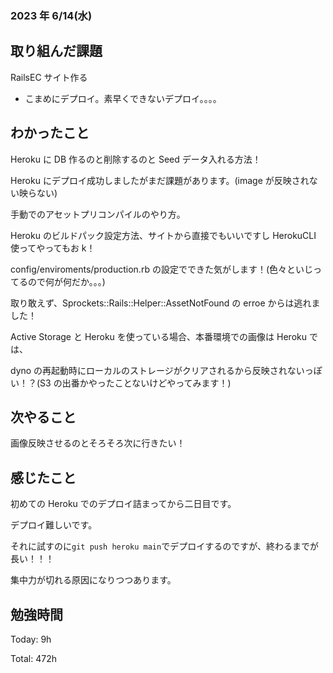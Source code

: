 ### 2023 年 6/14(水)

## 取り組んだ課題

RailsEC サイト作る

- こまめにデプロイ。素早くできないデプロイ。。。。

## わかったこと

Heroku に DB 作るのと削除するのと Seed データ入れる方法！

Heroku にデプロイ成功しましたがまだ課題があります。(image が反映されない映らない)

手動でのアセットプリコンパイルのやり方。

Heroku のビルドパック設定方法、サイトから直接でもいいですし HerokuCLI 使ってやってもお k！

config/enviroments/production.rb の設定でできた気がします！(色々といじってるので何が何だか。。。)

取り敢えず、Sprockets::Rails::Helper::AssetNotFound の erroe からは逃れました！

Active Storage と Heroku を使っている場合、本番環境での画像は Heroku では、

dyno の再起動時にローカルのストレージがクリアされるから反映されないっぽい！？(S3 の出番かやったことないけどやってみます！)

## 次やること

画像反映させるのとそろそろ次に行きたい！

## 感じたこと

初めての Heroku でのデプロイ詰まってから二日目です。

デプロイ難しいです。

それに試すのに`git push heroku main`でデプロイするのですが、終わるまでが長い！！！

集中力が切れる原因になりつつあります。

## 勉強時間

Today: 9h

Total: 472h
